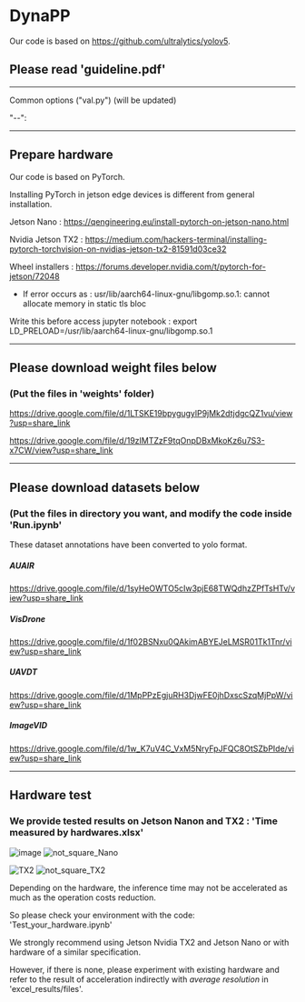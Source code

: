 # DynaPP

Our code is based on https://github.com/ultralytics/yolov5.

## Please read 'guideline.pdf'

---

Common options ("val.py") (will be updated)

"--": 


---

## Prepare hardware

Our code is based on PyTorch.

Installing PyTorch in jetson edge devices is different from general installation.

Jetson Nano : https://qengineering.eu/install-pytorch-on-jetson-nano.html

Nvidia Jetson TX2 : https://medium.com/hackers-terminal/installing-pytorch-torchvision-on-nvidias-jetson-tx2-81591d03ce32

Wheel installers : https://forums.developer.nvidia.com/t/pytorch-for-jetson/72048

+ If error occurs as : usr/lib/aarch64-linux-gnu/libgomp.so.1: cannot allocate memory in static tls bloc

Write this before access jupyter notebook : export LD_PRELOAD=/usr/lib/aarch64-linux-gnu/libgomp.so.1

---

## Please download weight files below

### (Put the files in 'weights' folder)

https://drive.google.com/file/d/1LTSKE19bpygugylP9jMk2dtjdgcQZ1vu/view?usp=share_link

https://drive.google.com/file/d/19zIMTZzF9tqOnpDBxMkoKz6u7S3-x7CW/view?usp=share_link

---

## Please download datasets below 
### (Put the files in directory you want, and modify the code inside 'Run.ipynb'

These dataset annotations have been converted to yolo format.

##### AUAIR

https://drive.google.com/file/d/1syHeOWTO5cIw3pjE68TWQdhzZPfTsHTv/view?usp=share_link

##### VisDrone

https://drive.google.com/file/d/1f02BSNxu0QAkimABYEJeLMSR01Tk1Tnr/view?usp=share_link

##### UAVDT

https://drive.google.com/file/d/1MpPPzEgjuRH3DjwFE0jhDxscSzqMjPpW/view?usp=share_link

##### ImageVID

https://drive.google.com/file/d/1w_K7uV4C_VxM5NryFpJFQC8OtSZbPIde/view?usp=share_link

---
## Hardware test
### We provide tested results on Jetson Nanon and TX2 : 'Time measured by hardwares.xlsx'

![image](https://user-images.githubusercontent.com/118588373/203310683-7ea2fe02-b5e8-4d04-96ab-f1a6b3f26947.png)
![not_square_Nano](https://user-images.githubusercontent.com/118588373/203301518-3fcd6475-a6cc-402f-a62b-2725244eea48.png)


![TX2](https://user-images.githubusercontent.com/118588373/203301579-1c667e59-f192-412b-b3ed-a3af36c5a9a6.png)
![not_square_TX2](https://user-images.githubusercontent.com/118588373/203301641-c4e99322-ad9c-4d66-a1e1-bb2e640a8f01.png)


Depending on the hardware, the inference time may not be accelerated as much as the operation costs reduction.

So please check your environment with the code: 'Test_your_hardware.ipynb'

We strongly recommend using Jetson Nvidia TX2 and Jetson Nano or with hardware of a similar specification.

However, if there is none, please experiment with existing hardware and refer to the result of acceleration indirectly with *average resolution* in 'excel_results/files'.

